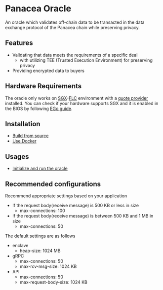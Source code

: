 # Panacea Oracle

An oracle which validates off-chain data to be transacted in the data exchange protocol of the Panacea chain while preserving privacy.

## Features

- Validating that data meets the requirements of a specific deal
    - with utilizing TEE (Trusted Execution Environment) for preserving privacy
- Providing encrypted data to buyers


## Hardware Requirements

The oracle only works on [SGX](https://www.intel.com/content/www/us/en/developer/tools/software-guard-extensions/overview.html)-[FLC](https://github.com/intel/linux-sgx/blob/master/psw/ae/ref_le/ref_le.md) environment with a [quote provider](https://docs.edgeless.systems/ego/#/reference/attest) installed.
You can check if your hardware supports SGX and it is enabled in the BIOS by following [EGo guide](https://docs.edgeless.systems/ego/#/getting-started/troubleshoot?id=hardware).


## Installation

- [Build from source](./docs/installation-src.md)
- [Use Docker](./docs/installation-docker.md)


## Usages

- [Initialize and run the oracle](./docs/usage-init-run.md)


## Recommended configurations

Recommend appropriate settings based on your application
* If the request body(receive message) is 500 KB or less in size
    * max-connections: 100
* If the request body(receive message) is between 500 KB and 1 MB in size
    * max-connections: 50


The default settings are as follows
* enclave
  * heap-size: 1024 MB
* gRPC
  * max-connections: 50
  * max-rcv-msg-size: 1024 KB
* API
  * max-connections: 50
  * max-request-body-size: 1024 KB
